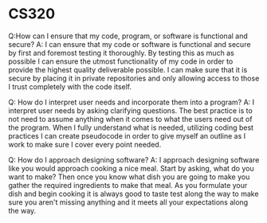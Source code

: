# CS320
Q:How can I ensure that my code, program, or software is functional and secure?
A: I can ensure that my code or software is functional and secure by first and foremost testing it thoroughly.  By testing this as much as possible I can ensure the utmost functionality of my code in order to provide the highest quality deliverable possible.  I can make sure that it is secure by placing it in private repositories and only allowing access to those I trust completely with the code itself.
      
Q: How do I interpret user needs and incorporate them into a program?
A: I interpret user needs by asking clarifying questions.  The best practice is to not need to assume anything when it comes to what the users need out of the program.  When I fully understand what is needed, utilizing coding best practices I can create pseudocode in order to give myself an outline as I work to make sure I cover every point needed.

Q: How do I approach designing software?
A: I approach designing software like you would approach cooking a nice meal.  Start by asking, what do you want to make? Then once you know what dish you are going to make you gather the required ingredients to make that meal. As you formulate your dish and begin cooking it is always good to taste test along the way to make sure you aren't missing anything and it meets all your expectations along the way.
